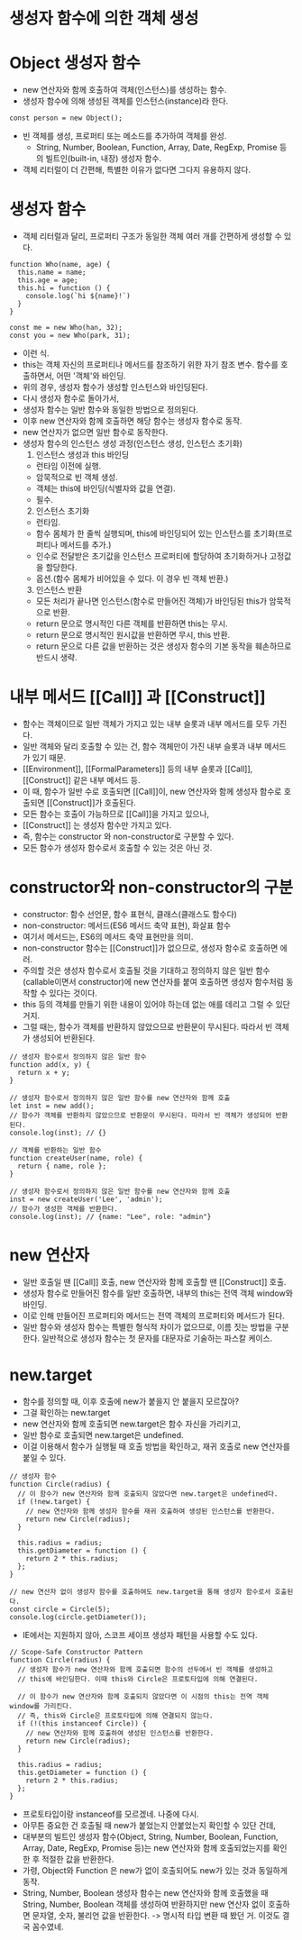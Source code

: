 # 생성자 함수에 의한 객체 생성
# Object 생성자 함수
  - new 연산자와 함께 호출하여 객체(인스턴스)를 생성하는 함수.
  - 생성자 함수에 의해 생성된 객체를 인스턴스(instance)라 한다.
  ```
  const person = new Object();
  ```
  - 빈 객체를 생성, 프로퍼티 또는 메소드를 추가하여 객체를 완성.
    - String, Number, Boolean, Function, Array, Date, RegExp, Promise 등의 빌트인(built-in, 내장) 생성자 함수.
  - 객체 리터럴이 더 간편해, 특별한 이유가 없다면 그다지 유용하지 않다.
# 생성자 함수
  - 객체 리터럴과 달리, 프로퍼티 구조가 동일한 객체 여러 개를 간편하게 생성할 수 있다.
  ```
  function Who(name, age) {
    this.name = name;
    this.age = age;
    this.hi = function () {
      console.log(`hi ${name}!`)
    }
  }

  const me = new Who(han, 32);
  const you = new Who(park, 31);
  ```
  - 이런 식.
  - this는 객체 자신의 프로퍼티나 메서드를 참조하기 위한 자기 참조 변수. 함수를 호출하면서, 어떤 '객체'와 바인딩.
  - 위의 경우, 생성자 함수가 생성할 인스턴스와 바인딩된다.
  - 다시 생성자 함수로 돌아가서,
  - 생성자 함수는 일반 함수와 동일한 방법으로 정의된다.
  - 이후 new 연산자와 함께 호출하면 해당 함수는 생성자 함수로 동작.
  - new 연산자가 없으면 일반 함수로 동작한다.
  - 생성자 함수의 인스턴스 생성 과정(인스턴스 생성, 인스턴스 초기화)
    1. 인스턴스 생성과 this 바인딩
      - 런타임 이전에 실행.
      - 암묵적으로 빈 객체 생성.
      - 객체는 this에 바인딩(식별자와 값을 연결).
      - 필수.
    2. 인스턴스 초기화
      - 런타임.
      - 함수 몸체가 한 줄씩 실행되며, this에 바인딩되어 있는 인스턴스를 초기화(프로퍼티나 메서드를 추가.)
      - 인수로 전달받은 초기값을 인스턴스 프로퍼티에 할당하여 초기화하거나 고정값을 할당한다.
      - 옵션.(함수 몸체가 비어있을 수 있다. 이 경우 빈 객체 반환.)
    3. 인스턴스 반환
      - 모든 처리가 끝나면 인스턴스(함수로 만들어진 객체)가 바인딩된 this가 암묵적으로 반환.
      - return 문으로 명시적인 다른 객체를 반환하면 this는 무시.
      - return 문으로 명시적인 원시값을 반환하면 무시, this 반환.
      - return 문으로 다른 값을 반환하는 것은 생성자 함수의 기본 동작을 훼손하므로 반드시 생략.
# 내부 메서드 [[Call]] 과 [[Construct]]
  - 함수는 객체이므로 일반 객체가 가지고 있는 내부 슬롯과 내부 메서드를 모두 가진다.
  - 일반 객체와 달리 호출할 수 있는 건, 함수 객체만이 가진 내부 슬롯과 내부 메서드가 있기 때문.
  - [[Environment]], [[FormalParameters]] 등의 내부 슬롯과 [[Call]], [[Construct]] 같은 내부 메서드 등.
  - 이 때, 함수가 일반 수로 호출되면 [[Call]]이, new 연산자와 함께 생성자 함수로 호출되면 [[Construct]]가 호출된다.
  - 모든 함수는 호출이 가능하므로 [[Call]]을 가지고 있으나,
  - [[Construct]] 는 생성자 함수만 가지고 있다.
  - 즉, 함수는 constructor 와 non-constructor로 구분할 수 있다.
  - 모든 함수가 생성자 함수로서 호출할 수 있는 것은 아닌 것.
# constructor와 non-constructor의 구분
  - constructor: 함수 선언문, 함수 표현식, 클래스(클래스도 함수다)
  - non-constructor: 메서드(ES6 메서드 축약 표현), 화살표 함수
  - 여기서 메서드는, ES6의 메서드 축약 표현만을 의미.
  - non-constructor 함수는 [[Construct]]가 없으므로, 생성자 함수로 호출하면 에러.
  - 주의할 것은 생성자 함수로서 호출될 것을 기대하고 정의하지 않은 일반 함수(callable이면서 constructor)에 new 연산자를 붙여 호출하면 생성자 함수처럼 동작할 수 있다는 것이다.
  - this 등의 객체를 만들기 위한 내용이 있어야 하는데 없는 애를 데리고 그럴 수 있단 거지.
  - 그럴 때는, 함수가 객체를 반환하지 않았으므로 반환문이 무시된다. 따라서 빈 객체가 생성되어 반환된다.
  ```
  // 생성자 함수로서 정의하지 않은 일반 함수
  function add(x, y) {
    return x + y;
  }

  // 생성자 함수로서 정의하지 않은 일반 함수를 new 연산자와 함께 호출
  let inst = new add();
  // 함수가 객체를 반환하지 않았으므로 반환문이 무시된다. 따라서 빈 객체가 생성되어 반환된다.
  console.log(inst); // {}

  // 객체를 반환하는 일반 함수
  function createUser(name, role) {
    return { name, role };
  }

  // 생성자 함수로서 정의하지 않은 일반 함수를 new 연산자와 함께 호출
  inst = new createUser('Lee', 'admin');
  // 함수가 생성한 객체를 반환한다.
  console.log(inst); // {name: "Lee", role: "admin"}
  ```
# new 연산자
  - 일반 호출일 땐 [[Call]] 호출, new 연산자와 함께 호출할 땐 [[Construct]] 호출.
  - 생성자 함수로 만들어진 함수를 일반 호출하면, 내부의 this는 전역 객체 window와 바인딩.
  - 이로 인해 만들어진 프로퍼티와 메서드는 전역 객체의 프로퍼티와 메서드가 된다.
  - 일반 함수와 생성자 함수는 특별한 형식적 차이가 없으므로, 이름 짓는 방법을 구분한다. 일반적으로 생성자 함수는 첫 문자를 대문자로 기술하는 파스칼 케이스.
# new.target
  - 함수를 정의할 때, 이후 호출에 new가 붙을지 안 붙을지 모르잖아?
  - 그걸 확인하는 new.target
  - new 연산자와 함께 호출되면 new.target은 함수 자신을 가리키고,
  - 일반 함수로 호출되면 new.target은 undefined.
  - 이걸 이용해서 함수가 실행될 때 호출 방법을 확인하고, 재귀 호출로 new 연산자를 붙일 수 있다.
  ```
  // 생성자 함수
  function Circle(radius) {
    // 이 함수가 new 연산자와 함께 호출되지 않았다면 new.target은 undefined다.
    if (!new.target) {
      // new 연산자와 함께 생성자 함수를 재귀 호출하여 생성된 인스턴스를 반환한다.
      return new Circle(radius);
    }

    this.radius = radius;
    this.getDiameter = function () {
      return 2 * this.radius;
    };
  }

  // new 연산자 없이 생성자 함수를 호출하여도 new.target을 통해 생성자 함수로서 호출된다.
  const circle = Circle(5);
  console.log(circle.getDiameter());
  ```
  - IE에서는 지원하지 않아, 스코프 세이프 생성자 패턴을 사용할 수도 있다.
  ```
  // Scope-Safe Constructor Pattern
  function Circle(radius) {
    // 생성자 함수가 new 연산자와 함께 호출되면 함수의 선두에서 빈 객체를 생성하고
    // this에 바인딩한다. 이때 this와 Circle은 프로토타입에 의해 연결된다.

    // 이 함수가 new 연산자와 함께 호출되지 않았다면 이 시점의 this는 전역 객체 window를 가리킨다.
    // 즉, this와 Circle은 프로토타입에 의해 연결되지 않는다.
    if (!(this instanceof Circle)) {
      // new 연산자와 함께 호출하여 생성된 인스턴스를 반환한다.
      return new Circle(radius);
    }

    this.radius = radius;
    this.getDiameter = function () {
      return 2 * this.radius;
    };
  }
  ```
  - 프로토타입이랑 instanceof를 모르겠네. 나중에 다시.
  - 아무튼 중요한 건 호출될 때 new가 붙었는지 안붙었는지 확인할 수 있단 건데,
  - 대부분의 빌트인 생성자 함수(Object, String, Number, Boolean, Function, Array, Date, RegExp, Promise 등)는 new 연산자와 함께 호출되었는지를 확인한 후 적절한 값을 반환한다.
  - 가령, Object와 Function 은 new가 없이 호출되어도 new가 있는 것과 동일하게 동작.
  - String, Number, Boolean 생성자 함수는 new 연산자와 함께 호출했을 때 String, Number, Boolean 객체를 생성하여 반환하지만 new 연산자 없이 호출하면 문자열, 숫자, 불리언 값을 반환한다. -> 명시적 타입 변환 때 봤던 거. 이것도 결국 꼼수였네.